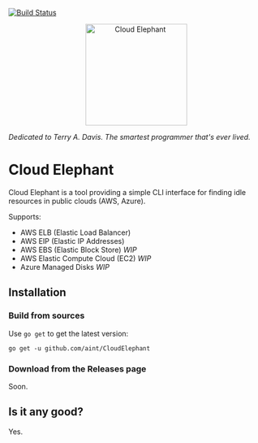 [![Build Status](https://github.com/aint/CloudElephant/workflows/Go/badge.svg "GitHub Actions build status")](https://github.com/aint/CloudElephant/actions?query=workflow%3AGo)

<p align="center">
    <a href="https://www.youtube.com/watch?v=FoTYV22qZTg"><img src="https://i.imgur.com/G01TSPA.png" alt="Cloud Elephant" width="200"></a>
</p>

_Dedicated to Terry A. Davis. The smartest programmer that's ever lived._

# Cloud Elephant

Cloud Elephant is a tool providing a simple CLI interface for finding idle resources in public clouds (AWS, Azure).

Supports:
 - AWS ELB (Elastic Load Balancer)
 - AWS EIP (Elastic IP Addresses)
 - AWS EBS (Elastic Block Store) _WIP_
 - AWS Elastic Compute Cloud (EC2) _WIP_
 - Azure Managed Disks _WIP_

## Installation

### Build from sources

Use `go get` to get the latest version:

`go get -u github.com/aint/CloudElephant`

### Download from the Releases page

Soon.

## Is it any good?
Yes.
